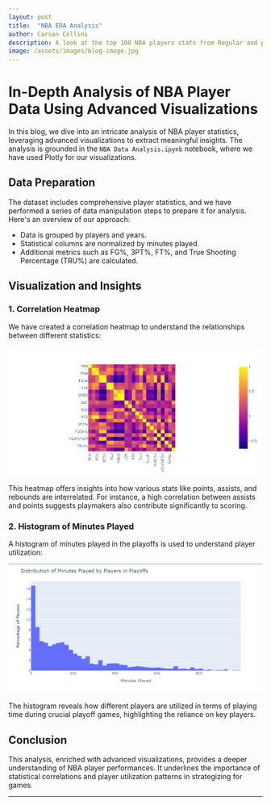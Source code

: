 ```yaml
---
layout: post
title:  "NBA EDA Analysis"
author: Carson Collins
description: A look at the top 100 NBA players stats from Regular and post season over the last 10 years
image: /assets/images/blog-image.jpg
---
```

# In-Depth Analysis of NBA Player Data Using Advanced Visualizations

In this blog, we dive into an intricate analysis of NBA player statistics, leveraging advanced visualizations to extract meaningful insights. The analysis is grounded in the `NBA Data Analysis.ipynb` notebook, where we have used Plotly for our visualizations.

## Data Preparation

The dataset includes comprehensive player statistics, and we have performed a series of data manipulation steps to prepare it for analysis. Here's an overview of our approach:

- Data is grouped by players and years.
- Statistical columns are normalized by minutes played.
- Additional metrics such as FG%, 3PT%, FT%, and True Shooting Percentage (TRU%) are calculated.

## Visualization and Insights

### 1. **Correlation Heatmap**

We have created a correlation heatmap to understand the relationships between different statistics:

![Correlation Heatmap](/assets/images/heatmap.png)

This heatmap offers insights into how various stats like points, assists, and rebounds are interrelated. For instance, a high correlation between assists and points suggests playmakers also contribute significantly to scoring.

### 2. **Histogram of Minutes Played**

A histogram of minutes played in the playoffs is used to understand player utilization:

![Histogram of Minutes Played](/assets/images/Minsplayedgraph.png)

The histogram reveals how different players are utilized in terms of playing time during crucial playoff games, highlighting the reliance on key players.

## Conclusion

This analysis, enriched with advanced visualizations, provides a deeper understanding of NBA player performances. It underlines the importance of statistical correlations and player utilization patterns in strategizing for games.

---

